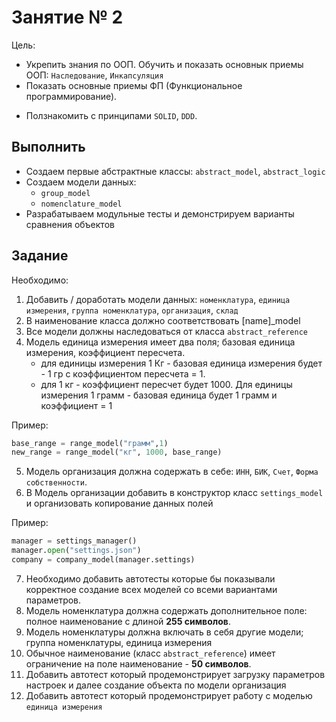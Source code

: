 # Занятие № 2
Цель:
- Укрепить знания по ООП. Обучить и показать основнык приемы ООП: `Наследование`, `Инкапсуляция`
- Показать основные приемы ФП (Функциональное программирование). 
* Ползнакомить с принципами `SOLID`, `DDD`.

## Выполнить
* Создаем первые абстрактные классы: `abstract_model`, `abstract_logic`
* Создаем модели данных: 
	- `group_model`
	- `nomenclature_model`
* Разрабатываем модульные тесты и демонстрируем варианты сравнения объектов

## Задание
Необходимо:
1. Добавить / доработать модели данных: `номенклатура`, `единица измерения`, `группа номенклатура`, `организация`, `склад`
2. В наименование класса должно соответствовать [name]_model
3. Все модели должны наследоваться от класса `abstract_reference`
4. Модель единица измерения имеет два поля; базовая единица измерения, коэффициент пересчета.
	- для единицы измерения 1 Кг - базовая единица измерения будет - 1 гр с коэффициентом пересчета = 1. 
	- для 1 кг - коэффициент пересчет будет 1000. Для единицы измерения 1 грамм - базовая единица будет 1 грамм и коэффициент = 1

Пример:
```python
base_range = range_model("грамм",1)
new_range = range_model("кг", 1000, base_range)
```

5. Модель организация должна содержать в себе: `ИНН`, `БИК`, `Счет`, `Форма собственности`.
6. В Модель организации добавить в конструктор класс `settings_model` и организовать копирование данных полей

Пример:

```python
manager = settings_manager()
manager.open("settings.json")
company = company_model(manager.settings)
```

7. Необходимо добавить автотесты которые бы показывали корректное создание всех моделей со всеми вариантами параметров.
8. Модель номенклатура должна содержать дополнительное поле: полное наименование с длиной **255 символов**. 
9. Модель номенклатуры должна включать в себя другие модели; группа номенклатуры, единица измерения
10. Обычное наименование (класс `abstract_reference`) имеет ограничение на поле наименование - **50 символов**.
11. Добавить автотест который продемонстрирует загрузку параметров настроек и далее создание объекта по модели организация
12. Добавить автотест который продемонстрирует работу с моделью `единица измерения` 


